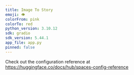 ```yaml
---
title: Image To Story
emoji: 👁
colorFrom: pink
colorTo: red
python_version: 3.10.12
sdk: gradio
sdk_version: 5.44.1
app_file: app.py
pinned: false
---
```


Check out the configuration reference at https://huggingface.co/docs/hub/spaces-config-reference